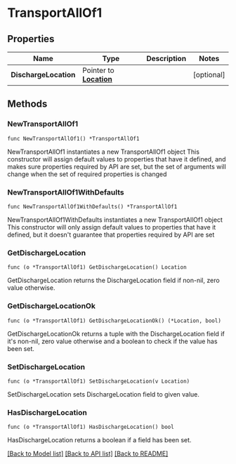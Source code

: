 # TransportAllOf1

## Properties

Name | Type | Description | Notes
------------ | ------------- | ------------- | -------------
**DischargeLocation** | Pointer to [**Location**](location.md) |  | [optional] 

## Methods

### NewTransportAllOf1

`func NewTransportAllOf1() *TransportAllOf1`

NewTransportAllOf1 instantiates a new TransportAllOf1 object
This constructor will assign default values to properties that have it defined,
and makes sure properties required by API are set, but the set of arguments
will change when the set of required properties is changed

### NewTransportAllOf1WithDefaults

`func NewTransportAllOf1WithDefaults() *TransportAllOf1`

NewTransportAllOf1WithDefaults instantiates a new TransportAllOf1 object
This constructor will only assign default values to properties that have it defined,
but it doesn't guarantee that properties required by API are set

### GetDischargeLocation

`func (o *TransportAllOf1) GetDischargeLocation() Location`

GetDischargeLocation returns the DischargeLocation field if non-nil, zero value otherwise.

### GetDischargeLocationOk

`func (o *TransportAllOf1) GetDischargeLocationOk() (*Location, bool)`

GetDischargeLocationOk returns a tuple with the DischargeLocation field if it's non-nil, zero value otherwise
and a boolean to check if the value has been set.

### SetDischargeLocation

`func (o *TransportAllOf1) SetDischargeLocation(v Location)`

SetDischargeLocation sets DischargeLocation field to given value.

### HasDischargeLocation

`func (o *TransportAllOf1) HasDischargeLocation() bool`

HasDischargeLocation returns a boolean if a field has been set.


[[Back to Model list]](../README.md#documentation-for-models) [[Back to API list]](../README.md#documentation-for-api-endpoints) [[Back to README]](../README.md)



